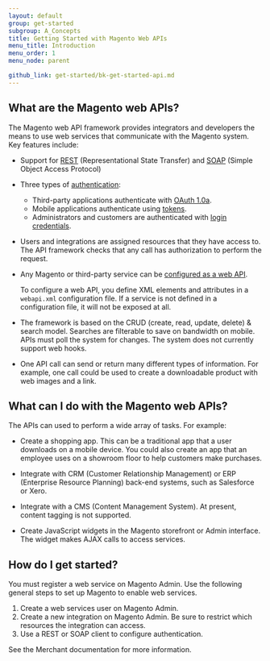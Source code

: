 ```yaml
---
layout: default
group: get-started
subgroup: A_Concepts
title: Getting Started with Magento Web APIs
menu_title: Introduction
menu_order: 1
menu_node: parent

github_link: get-started/bk-get-started-api.md
---
```

<h2 id="whatare">What are the Magento web APIs?</h2>

The Magento web API framework provides integrators and developers the means to use web services that communicate with the Magento system. Key features include:

* Support for <a href="{{ site.gdeurl }}/rest/bk-rest.html">REST</a> (Representational State Transfer) and <a href="{{ site.gdeurl }}/soap/bk-soap.html">SOAP</a> (Simple Object Access Protocol)

* Three types of <a href="{{ site.gdeurl }}get-started/authentication/gs-authentication.html">authentication</a>:
	* Third-party applications authenticate with <a href="{{ site.gdeurl }}/get-started/authentication/gs-authentication-oauth.html">OAuth 1.0a</a>.
	* Mobile applications authenticate using <a href="{{ site.gdeurl }}/get-started/authentication/gs-authentication-token.html">tokens</a>. 
	* Administrators and customers are authenticated with <a href="{{ site.gdeurl }}/get-started/authentication/gs-authentication-token.html">login credentials</a>. 
	
* Users and integrations are assigned resources that they have access to. The API framework checks that any call has authorization to perform the request.    

* Any Magento or third-party service can be <a href="{{ site.gdeurl }}/extension-dev-guide/service-contracts/service-to-web-service.html">configured as a web API</a>.

	 To configure a web API, you define XML elements and attributes in a `webapi.xml` configuration file. If a service is not defined in a configuration file, it will not be exposed at all. 
* The framework is based on the CRUD (create, read, update, delete) & search model. Searches are filterable to save on bandwidth on mobile. APIs must poll the system for changes. The system does not currently support web hooks.

* One API call can send or return many different types of information. For example, one call could be used to create a downloadable product with web images and a link. 


<h2 id="uses">What can I do with the Magento web APIs?</h2>


The APIs can used to perform a wide array of tasks. For example:

* Create a shopping app. This can be a traditional app that a user downloads on a mobile device. You could also create an app that an employee uses on a showroom floor to help customers make purchases.

* Integrate with CRM (Customer Relationship Management) or ERP (Enterprise Resource Planning) back-end systems, such as Salesforce or Xero.

* Integrate with a CMS (Content Management System). At present, content tagging is not supported.

* Create JavaScript widgets in the Magento storefront or Admin interface. The widget makes AJAX calls to access services.


<h2 id="procedure">How do I get started?</h2>

You must register a web service on Magento Admin. Use the following general steps to set up Magento to enable web services.

1. Create a web services user on Magento Admin.
2. Create a new integration on Magento Admin. Be sure to restrict which resources the integration can access.
3. Use a REST or SOAP client to configure authentication.

See the Merchant documentation for more information.







